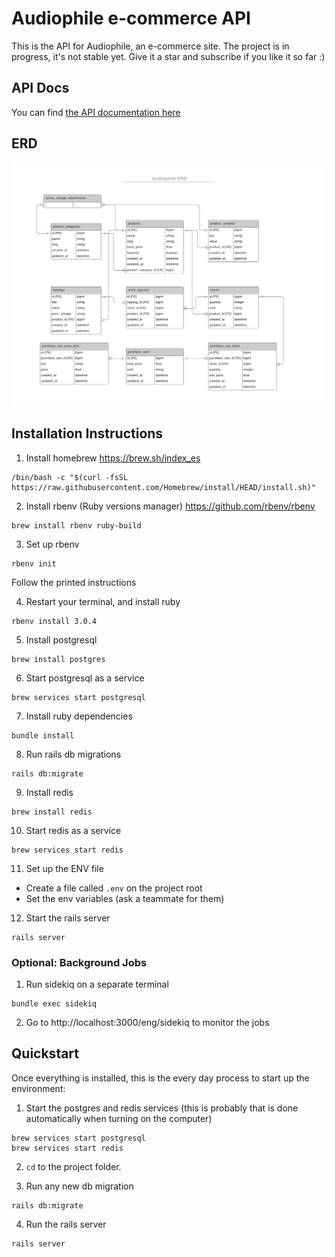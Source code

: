# Audiophile e-commerce API

This is the API for Audiophile, an e-commerce site.
The project is in progress, it's not stable yet. Give it a star and subscribe if you like it so far :) 

## API Docs
You can find [the API documentation here](https://documenter.getpostman.com/view/10455715/UzQvsjmL)

## ERD
![]("./docs/../../docs/erd.png)

## Installation Instructions

1. Install homebrew https://brew.sh/index_es
```
/bin/bash -c "$(curl -fsSL https://raw.githubusercontent.com/Homebrew/install/HEAD/install.sh)"
```

2. Install rbenv (Ruby versions manager) https://github.com/rbenv/rbenv
```
brew install rbenv ruby-build
```

3. Set up rbenv
```
rbenv init
```
Follow the printed instructions

4. Restart your terminal, and install ruby 
```
rbenv install 3.0.4
```

5. Install postgresql
```
brew install postgres
```

6. Start postgresql as a service
```
brew services start postgresql
```

7. Install ruby dependencies
```
bundle install
```

8. Run rails db migrations
```
rails db:migrate
```

9. Install redis
```
brew install redis
```

10. Start redis as a service
```
brew services start redis
```

11. Set up the ENV file
- Create a file called `.env` on the project root
- Set the env variables (ask a teammate for them)

12. Start the rails server
```
rails server
```

### Optional: Background Jobs
1. Run sidekiq on a separate terminal
```
bundle exec sidekiq
```

2. Go to http://localhost:3000/eng/sidekiq to monitor the jobs

## Quickstart

Once everything is installed, this is the every day process to start up the environment:

1. Start the postgres and redis services (this is probably that is done automatically when turning on the computer)
```
brew services start postgresql
brew services start redis
```

2. `cd` to the project folder.

3. Run any new db migration
```
rails db:migrate
```

4. Run the rails server
```
rails server
```

